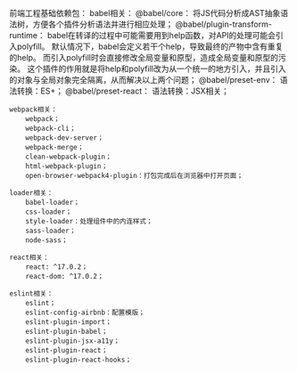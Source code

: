 前端工程基础依赖包：
    babel相关：
        @babel/core：
            将JS代码分析成AST抽象语法树，方便各个插件分析语法并进行相应处理；
        @babel/plugin-transform-runtime：
            babel在转译的过程中可能需要用到help函数，对API的处理可能会引入polyfill。
            默认情况下，babel会定义若干个help，导致最终的产物中含有重复的help。
            而引入polyfill时会直接修改全局变量和原型，造成全局变量和原型的污染。
            这个插件的作用就是将help和polyfill改为从一个统一的地方引入，并且引入的对象与全局对象完全隔离，从而解决以上两个问题；
        @babel/preset-env：
            语法转换：ES+；
        @babel/preset-react：
            语法转换：JSX相关；

    webpack相关：
        webpack；
        webpack-cli；
        webpack-dev-server；
        webpack-merge；
        clean-webpack-plugin；
        html-webpack-plugin；
        open-browser-webpack4-plugin：打包完成后在浏览器中打开页面；

    loader相关：
        babel-loader；
        css-loader；
        style-loader：处理组件中的内连样式；
        sass-loader；
        node-sass；

    react相关：
        react: ^17.0.2；
        react-dom: ^17.0.2；

    eslint相关：
        eslint；
        eslint-config-airbnb：配置模版；
        eslint-plugin-import；
        eslint-plugin-babel；
        eslint-plugin-jsx-a11y；
        eslint-plugin-react；
        eslint-plugin-react-hooks；

